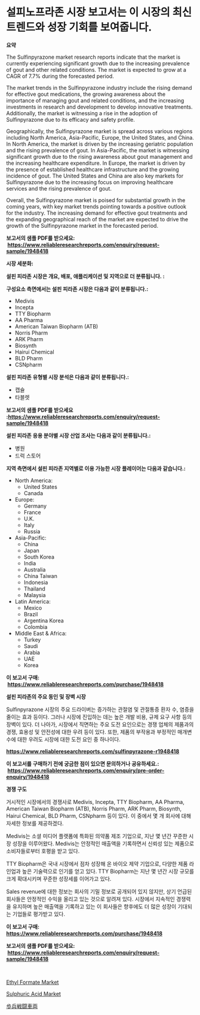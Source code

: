 <p><h1>설피노프라존 시장 보고서는 이 시장의 최신 트렌드와 성장 기회를 보여줍니다.</h1></p><p><strong>요약</strong></p>
<p><p>The Sulfinpyrazone market research reports indicate that the market is currently experiencing significant growth due to the increasing prevalence of gout and other related conditions. The market is expected to grow at a CAGR of 7.7% during the forecasted period. </p><p>The market trends in the Sulfinpyrazone industry include the rising demand for effective gout medications, the growing awareness about the importance of managing gout and related conditions, and the increasing investments in research and development to develop innovative treatments. Additionally, the market is witnessing a rise in the adoption of Sulfinpyrazone due to its efficacy and safety profile.</p><p>Geographically, the Sulfinpyrazone market is spread across various regions including North America, Asia-Pacific, Europe, the United States, and China. In North America, the market is driven by the increasing geriatric population and the rising prevalence of gout. In Asia-Pacific, the market is witnessing significant growth due to the rising awareness about gout management and the increasing healthcare expenditure. In Europe, the market is driven by the presence of established healthcare infrastructure and the growing incidence of gout. The United States and China are also key markets for Sulfinpyrazone due to the increasing focus on improving healthcare services and the rising prevalence of gout.</p><p>Overall, the Sulfinpyrazone market is poised for substantial growth in the coming years, with key market trends pointing towards a positive outlook for the industry. The increasing demand for effective gout treatments and the expanding geographical reach of the market are expected to drive the growth of the Sulfinpyrazone market in the forecasted period.</p></p>
<p><strong>보고서의 샘플 PDF를 받으세요: &nbsp;<a href="https://www.reliableresearchreports.com/enquiry/request-sample/1948418">https://www.reliableresearchreports.com/enquiry/request-sample/1948418</a></strong></p>
<p><strong>시장 세분화:</strong></p>
<p><strong> 설핀 피라존 시장은 개요, 배포, 애플리케이션 및 지역으로 더 분류됩니다. :</strong></p>
<p><strong>구성요소 측면에서는 설핀 피라존 시장은 다음과 같이 분류됩니다.:</strong></p>
<p><ul><li>Medivis</li><li>Incepta</li><li>TTY Biopharm</li><li>AA Pharma</li><li>American Taiwan Biopharm (ATB)</li><li>Norris Pharm</li><li>ARK Pharm</li><li>Biosynth</li><li>Hairui Chemical</li><li>BLD Pharm</li><li>CSNpharm</li></ul></p>
<p><strong> 설핀 피라존 유형별 시장 분석은 다음과 같이 분류됩니다.:</strong></p>
<p><ul><li>캡슐</li><li>타블렛</li></ul></p>
<p><strong>보고서의 샘플 PDF를 받으세요 :<a href="https://www.reliableresearchreports.com/enquiry/request-sample/1948418">https://www.reliableresearchreports.com/enquiry/request-sample/1948418</a></strong></p>
<p><strong> 설핀 피라존 응용 분야별 시장 산업 조사는 다음과 같이 분류됩니다.:</strong></p>
<p><ul><li>병원</li><li>드럭 스토어</li></ul></p>
<p><strong>지역 측면에서 설핀 피라존 지역별로 이용 가능한 시장 플레이어는 다음과 같습니다.:</strong></p>
<p><ul>
    <li>
        North America:
        <ul>
            <li>United States</li>
            <li>Canada</li>
        </ul>
    </li>
    <li>
        Europe:
        <ul>
            <li>Germany</li>
            <li>France</li>
            <li>U.K.</li>
            <li>Italy</li>
            <li>Russia</li>
        </ul>
    </li>
    <li>
        Asia-Pacific:
        <ul>
            <li>China</li>
            <li>Japan</li>
            <li>South Korea</li>
            <li>India</li>
            <li>Australia</li>
            <li>China Taiwan</li>
            <li>Indonesia</li>
            <li>Thailand</li>
            <li>Malaysia</li>
        </ul>
    </li>
    <li>
        Latin America:
        <ul>
            <li>Mexico</li>
            <li>Brazil</li>
            <li>Argentina Korea</li>
            <li>Colombia</li>
        </ul>
    </li>
    <li>
        Middle East & Africa:
        <ul>
            <li>Turkey</li>
            <li>Saudi</li>
            <li>Arabia</li>
            <li>UAE</li>
            <li>Korea</li>
        </ul>
    </li>
    </ul></p>
<p><strong>이 보고서 구매: &nbsp;<a href="https://www.reliableresearchreports.com/purchase/1948418">https://www.reliableresearchreports.com/purchase/1948418</a></strong></p>
<p><strong>설핀 피라존의 주요 동인 및 장벽 시장</strong></p>
<p><p>Sulfinpyrazone 시장의 주요 드라이버는 증가하는 관절염 및 관절통증 환자 수, 염증을 줄이는 효과 등이다. 그러나 시장에 진입하는 데는 높은 개발 비용, 규제 요구 사항 등의 장벽이 있다. 더 나아가, 시장에서 직면하는 주요 도전 요인으로는 경쟁 업체의 제품과의 경쟁, 효용성 및 안전성에 대한 우려 등이 있다. 또한, 제품의 부작용과 부정적인 매개변수에 대한 우려도 시장에 대한 도전 요인 중 하나이다.</p></p>
<p><strong><a href="https://www.reliableresearchreports.com/sulfinpyrazone-r1948418">https://www.reliableresearchreports.com/sulfinpyrazone-r1948418</a></strong></p>
<p><strong>이 보고서를 구매하기 전에 궁금한 점이 있으면 문의하거나 공유하세요.: &nbsp;<a href="https://www.reliableresearchreports.com/enquiry/pre-order-enquiry/1948418">https://www.reliableresearchreports.com/enquiry/pre-order-enquiry/1948418</a></strong></p>
<p><strong>경쟁 구도</strong></p>
<p><p>거시적인 시장에서의 경쟁사로 Medivis, Incepta, TTY Biopharm, AA Pharma, American Taiwan Biopharm (ATB), Norris Pharm, ARK Pharm, Biosynth, Hairui Chemical, BLD Pharm, CSNpharm 등이 있다. 이 중에서 몇 개 회사에 대해 자세한 정보를 제공하겠다.</p><p>Medivis는 소셜 미디어 플랫폼에 특화된 의약품 제조 기업으로, 지난 몇 년간 꾸준한 시장 성장을 이루어왔다. Medivis는 안정적인 매출액을 기록하면서 신뢰성 있는 제품으로 소비자들로부터 호평을 받고 있다.</p><p>TTY Biopharm은 국내 시장에서 점차 성장해 온 바이오 제약 기업으로, 다양한 제품 라인업과 높은 기술력으로 인기를 얻고 있다. TTY Biopharm는 지난 몇 년간 시장 규모를 크게 확대시키며 꾸준한 성장세를 이어가고 있다. </p><p>Sales revenue에 대한 정보는 회사의 기밀 정보로 공개되어 있지 않지만, 상기 언급된 회사들은 안정적인 수익을 올리고 있는 것으로 알려져 있다. 시장에서 지속적인 경쟁력을 유지하며 높은 매출액을 기록하고 있는 이 회사들은 향후에도 더 많은 성장이 기대되는 기업들로 평가받고 있다.</p></p>
<p><strong>이 보고서 구매: &nbsp; <a href="https://www.reliableresearchreports.com/purchase/1948418">https://www.reliableresearchreports.com/purchase/1948418</a></strong></p>
<p><strong>보고서의 샘플 PDF를 받으세요: &nbsp;<a href="https://www.reliableresearchreports.com/enquiry/request-sample/1948418">https://www.reliableresearchreports.com/enquiry/request-sample/1948418</a></strong><strong></strong></p>
<p>&nbsp;</p>
<p><p><a href="https://www.linkedin.com/pulse/ethyl-formate-market-research-report-provides-critical-insights-kx3de?trackingId=vnPAAagGGouvwL78i7IbLA%3D%3D">Ethyl Formate Market</a></p><p><a href="https://www.linkedin.com/pulse/sulphuric-acid-market-comprehensive-report-its-share-amp-mdxje?trackingId=meEhfy7tpLceYglFWe3XrQ%3D%3D">Sulphuric Acid Market</a></p><p><a href="https://github.com/zoetazuur/Market-Research-Report-List-1/blob/main/124426321922.md">歩兵戦闘車両</a></p></p>